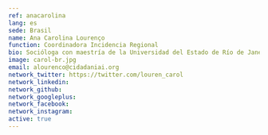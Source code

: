 ```yaml
---
ref: anacarolina
lang: es
sede: Brasil
name: Ana Carolina Lourenço
function: Coordinadora Incidencia Regional
bio: Socióloga con maestría de la Universidad del Estado de Río de Janeiro con intercambios en La Habana y París. Es activista feminista y de derechos humanos 
image: carol-br.jpg
email: alourenco@cidadaniai.org
network_twitter: https://twitter.com/louren_carol
network_linkedin:
network_github:
network_googleplus:
network_facebook:
network_instagram:
active: true
---
```

